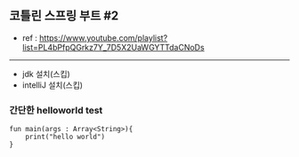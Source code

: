## 코틀린 스프링 부트 #2
- ref : https://www.youtube.com/playlist?list=PL4bPfpQGrkz7Y_7D5X2UaWGYTTdaCNoDs
---
- jdk 설치(스킵)
- intelliJ 설치(스킵)

### 간단한 helloworld test
```
fun main(args : Array<String>){
    print("hello world")
}
```